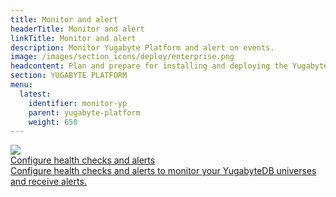```yaml
---
title: Monitor and alert
headerTitle: Monitor and alert
linkTitle: Monitor and alert
description: Monitor Yugabyte Platform and alert on events.
image: /images/section_icons/deploy/enterprise.png
headcontent: Plan and prepare for installing and deploying the Yugabyte Platform.
section: YUGABYTE PLATFORM
menu:
  latest:
    identifier: monitor-yp
    parent: yugabyte-platform
    weight: 650
---
```


<div class="row">

  <div class="col-12 col-md-6 col-lg-12 col-xl-6">
    <a class="section-link icon-offset" href="cluster-health/">
      <div class="head">
        <img class="icon" src="/images/section_icons/deploy/enterprise/console.png" aria-hidden="true" />
        <div class="title">Configure health checks and alerts</div>
      </div>
      <div class="body">
        Configure health checks and alerts to monitor your YugabyteDB universes and receive alerts.
      </div>
    </a>
  </div>

</div>
